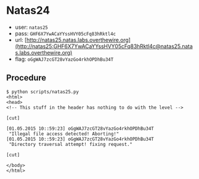 # Natas24

*	user: `natas25`
*	pass: `GHF6X7YwACaYYssHVY05cFq83hRktl4c`
*	url: [http://natas25.natas.labs.overthewire.org](http://natas25:GHF6X7YwACaYYssHVY05cFq83hRktl4c@natas25.natas.labs.overthewire.org)
*	flag: `oGgWAJ7zcGT28vYazGo4rkhOPDhBu34T`

## Procedure

	$ python scripts/natas25.py
	<html>
	<head>
	<!-- This stuff in the header has nothing to do with the level -->

	[cut]

	[01.05.2015 10::59:23] oGgWAJ7zcGT28vYazGo4rkhOPDhBu34T
	 "Illegal file access detected! Aborting!"
	[01.05.2015 10::59:23] oGgWAJ7zcGT28vYazGo4rkhOPDhBu34T
	 "Directory traversal attempt! fixing request."

	[cut]

	</body>
	</html>




